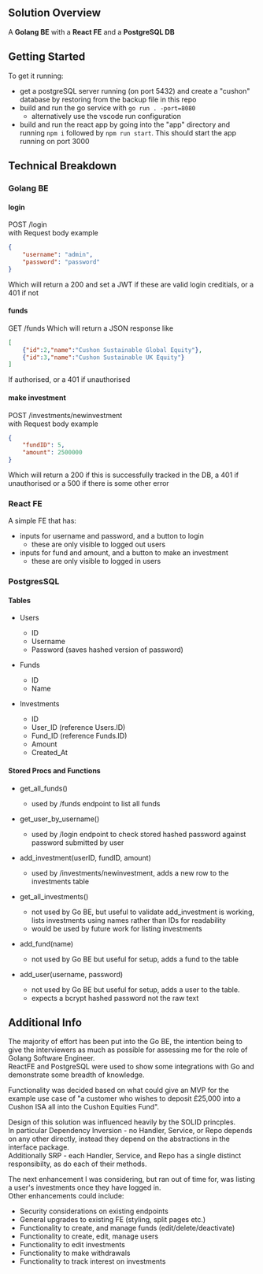## Solution Overview

A **Golang BE** with a **React FE** and a **PostgreSQL DB**

## Getting Started
 
To get it running:
* get a postgreSQL server running (on port 5432) and create a "cushon" database by restoring from the backup file in this repo
* build and run the go service with `go run . -port=8080`
  * alternatively use the vscode run configuration
* build and run the react app by going into the "app" directory and running `npm i` followed by `npm run start`. This should start the app running on port 3000

## Technical Breakdown

### Golang BE

#### login
POST /login <br>
with Request body example
```json
{
    "username": "admin",
    "password": "password"
}
```
Which will return a 200 and set a JWT if these are valid login creditials, or a 401 if not


#### funds
GET /funds
Which will return a JSON response like
```json
[
    {"id":2,"name":"Cushon Sustainable Global Equity"},
    {"id":3,"name":"Cushon Sustainable UK Equity"}
]
```
If authorised, or a 401 if unauthorised

#### make investment
POST /investments/newinvestment <br>
with Request body example
```json
{
    "fundID": 5,
    "amount": 2500000
}
```
Which will return a 200 if this is successfully tracked in the DB, a 401 if unauthorised or a 500 if there is some other error

### React FE
A simple FE that has:
* inputs for username and password, and a button to login 
  * these are only visible to logged out users
* inputs for fund and amount, and a button to make an investment
  * these are only visible to logged in users

### PostgresSQL
#### Tables 
* Users
  * ID
  * Username
  * Password (saves hashed version of password)

* Funds
  * ID
  * Name

* Investments
  * ID
  * User_ID (reference Users.ID)
  * Fund_ID (reference Funds.ID)
  * Amount 
  * Created_At

#### Stored Procs and Functions
* get_all_funds()
  * used by /funds endpoint to list all funds

* get_user_by_username()
  * used by /login endpoint to check stored hashed password against password submitted by user

* add_investment(userID, fundID, amount)
  * used by /investments/newinvestment, adds a new row to the investments table

* get_all_investments()
  * not used by Go BE, but useful to validate add_investment is working, lists investments using names rather than IDs for readability
  * would be used by future work for listing investments

* add_fund(name)
  * not used by Go BE but useful for setup, adds a fund to the table

* add_user(username, password)
  * not used by Go BE but useful for setup, adds a user to the table.
  * expects a bcrypt hashed password not the raw text


## Additional Info

The majority of effort has been put into the Go BE, the intention being to give the interviewers as much as possible for assessing me for the role of Golang Software Engineer. <br>
ReactFE and PostgreSQL were used to show some integrations with Go and demonstrate some breadth of knowledge.

Functionality was decided based on what could give an MVP for the example use case of "a customer who wishes to deposit £25,000 into a Cushon ISA all into the Cushon Equities Fund".

Design of this solution was influenced heavily by the SOLID princples. <br> 
In particular Dependency Inversion - no Handler, Service, or Repo depends on any other directly, instead they depend on the abstractions in the interface package. <br>
Additionally SRP - each Handler, Service, and Repo has a single distinct responsibilty, as do each of their methods.

The next enhancement I was considering, but ran out of time for, was listing a user's investments once they have logged in. <br>
Other enhancements could include:
* Security considerations on existing endpoints
* General upgrades to existing FE (styling, split pages etc.)
* Functionality to create, and manage funds (edit/delete/deactivate)
* Functionality to create, edit, manage users
* Functionality to edit investments
* Functionality to make withdrawals
* Functionality to track interest on investments